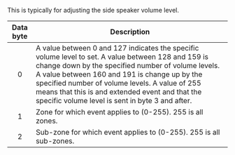 This is typically for adjusting the side speaker volume level. 

 | Data byte | Description                                                                                                                                                                                                                                                                                                                                                        | 
 | :---------: | -----------                                                                                                                                                                                                                                                                                                                                                        | 
 | 0         | A value between 0 and 127 indicates the specific volume level to set. A value between 128 and 159 is change down by the specified number of volume levels. A value between 160 and 191 is change up by the specified number of volume levels. A value of 255 means that this is and extended event and that the specific volume level is sent in byte 3 and after. | 
 | 1         | Zone for which event applies to (0-255). 255 is all zones.                                                                                                                                                                                                                                                                                                         | 
 | 2         | Sub-zone for which event applies to (0-255). 255 is all sub-zones.                                                                                                                                                                                                                                                                                                 | 
